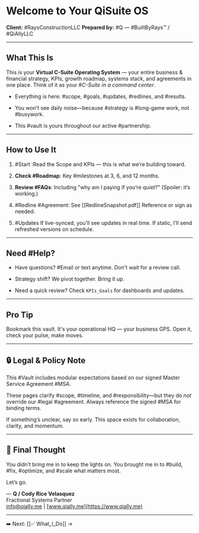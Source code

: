 # Welcome to Your QiSuite OS

**Client:** #RaysConstructionLLC
**Prepared by:** #Q — #BuiltByRays™ / #QiAllyLLC 

---

## What This Is

This is your **Virtual C-Suite Operating System** — your entire business & financial strategy, KPIs, growth roadmap, systems stack, and agreements in one place. Think of it as your #_C-Suite in a command center_.

- Everything is here: #scope, #goals, #updates, #redlines, and #results.
    
- You won’t see daily noise—because #strategy is #long-game work, not #busywork.
    
- This #vault is yours throughout our active #partnership.
    

---

## How to Use It

1. #Start :Read the Scope and KPIs — this is what we’re building toward.
    
2. **Check #Roadmap**: Key #milestones at 3, 6, and 12 months.
    
3. **Review #FAQs**: Including "why am I paying if you’re quiet?" (Spoiler: it’s working.)
    
4. #Redline #Agreement: See [[RedlineSnapshot.pdf]] Reference or sign as needed.
    
5. #Updates If live-synced, you'll see updates in real time. If static, I’ll send refreshed versions on schedule.
    

---

## Need #Help?

- Have questions? #Email or text anytime. Don't wait for a review call.
    
- Strategy shift? We pivot together. Bring it up.
    
- Need a quick review? Check `KPIs_Goals` for dashboards and updates.
    

---

## Pro Tip

Bookmark this vault. It's your operational HQ — your business GPS. Open it, check your pulse, make moves.

---

## 🔒 Legal & Policy Note

This #Vault includes modular expectations based on our signed Master Service Agreement #MSA.

These pages clarify #scope, #timeline, and #responsibility—but they do _not_ override our #legal #agreement. Always reference the signed #MSA for binding terms.

If something’s unclear, say so early. This space exists for collaboration, clarity, and momentum.

---

## 🎯 Final Thought

You didn’t bring me in to keep the lights on. You brought me in to #build, #fix, #optimize, and #scale what matters most.

Let’s go.

— **Q / Cody Rice Velasquez**  
Fractional Systems Partner  
info@qially.me | [www.qially.me](https://www.qially.me)

---

➡️ Next: [[✅ What_I_Do]] →